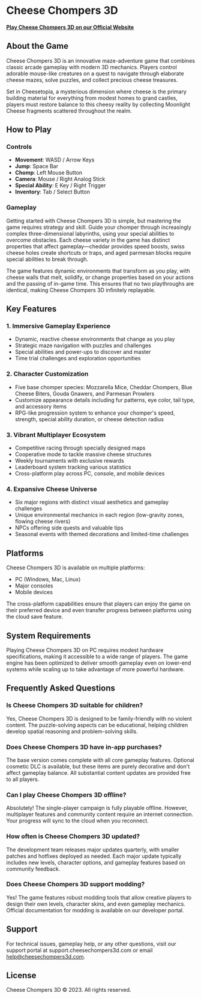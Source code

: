 # Cheese Chompers 3D

**[Play Cheese Chompers 3D on our Official Website](https://cheesechompers3d.xyz/)**

## About the Game

Cheese Chompers 3D is an innovative maze-adventure game that combines classic arcade gameplay with modern 3D mechanics. Players control adorable mouse-like creatures on a quest to navigate through elaborate cheese mazes, solve puzzles, and collect precious cheese treasures.

Set in Cheesetopia, a mysterious dimension where cheese is the primary building material for everything from modest homes to grand castles, players must restore balance to this cheesy reality by collecting Moonlight Cheese fragments scattered throughout the realm.

## How to Play

### Controls
- **Movement**: WASD / Arrow Keys
- **Jump**: Space Bar
- **Chomp**: Left Mouse Button
- **Camera**: Mouse / Right Analog Stick
- **Special Ability**: E Key / Right Trigger
- **Inventory**: Tab / Select Button

### Gameplay
Getting started with Cheese Chompers 3D is simple, but mastering the game requires strategy and skill. Guide your chomper through increasingly complex three-dimensional labyrinths, using your special abilities to overcome obstacles. Each cheese variety in the game has distinct properties that affect gameplay—cheddar provides speed boosts, swiss cheese holes create shortcuts or traps, and aged parmesan blocks require special abilities to break through.

The game features dynamic environments that transform as you play, with cheese walls that melt, solidify, or change properties based on your actions and the passing of in-game time. This ensures that no two playthroughs are identical, making Cheese Chompers 3D infinitely replayable.

## Key Features

### 1. Immersive Gameplay Experience
- Dynamic, reactive cheese environments that change as you play
- Strategic maze navigation with puzzles and challenges
- Special abilities and power-ups to discover and master
- Time trial challenges and exploration opportunities

### 2. Character Customization
- Five base chomper species: Mozzarella Mice, Cheddar Chompers, Blue Cheese Biters, Gouda Gnawers, and Parmesan Prowlers
- Customize appearance details including fur patterns, eye color, tail type, and accessory items
- RPG-like progression system to enhance your chomper's speed, strength, special ability duration, or cheese detection radius

### 3. Vibrant Multiplayer Ecosystem
- Competitive racing through specially designed maps
- Cooperative mode to tackle massive cheese structures
- Weekly tournaments with exclusive rewards
- Leaderboard system tracking various statistics
- Cross-platform play across PC, console, and mobile devices

### 4. Expansive Cheese Universe
- Six major regions with distinct visual aesthetics and gameplay challenges
- Unique environmental mechanics in each region (low-gravity zones, flowing cheese rivers)
- NPCs offering side quests and valuable tips
- Seasonal events with themed decorations and limited-time challenges

## Platforms

Cheese Chompers 3D is available on multiple platforms:
- PC (Windows, Mac, Linux)
- Major consoles
- Mobile devices

The cross-platform capabilities ensure that players can enjoy the game on their preferred device and even transfer progress between platforms using the cloud save feature.

## System Requirements

Playing Cheese Chompers 3D on PC requires modest hardware specifications, making it accessible to a wide range of players. The game engine has been optimized to deliver smooth gameplay even on lower-end systems while scaling up to take advantage of more powerful hardware.

## Frequently Asked Questions

### Is Cheese Chompers 3D suitable for children?
Yes, Cheese Chompers 3D is designed to be family-friendly with no violent content. The puzzle-solving aspects can be educational, helping children develop spatial reasoning and problem-solving skills.

### Does Cheese Chompers 3D have in-app purchases?
The base version comes complete with all core gameplay features. Optional cosmetic DLC is available, but these items are purely decorative and don't affect gameplay balance. All substantial content updates are provided free to all players.

### Can I play Cheese Chompers 3D offline?
Absolutely! The single-player campaign is fully playable offline. However, multiplayer features and community content require an internet connection. Your progress will sync to the cloud when you reconnect.

### How often is Cheese Chompers 3D updated?
The development team releases major updates quarterly, with smaller patches and hotfixes deployed as needed. Each major update typically includes new levels, character options, and gameplay features based on community feedback.

### Does Cheese Chompers 3D support modding?
Yes! The game features robust modding tools that allow creative players to design their own levels, character skins, and even gameplay mechanics. Official documentation for modding is available on our developer portal.

## Support

For technical issues, gameplay help, or any other questions, visit our support portal at support.cheesechompers3d.com or email help@cheesechompers3d.com.

## License

Cheese Chompers 3D © 2023. All rights reserved.
